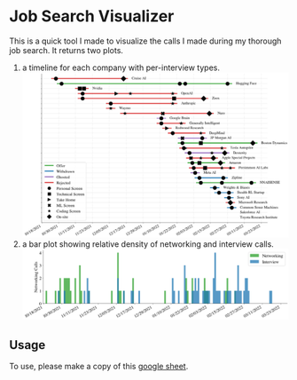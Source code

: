 
# Job Search Visualizer

This is a quick tool I made to visualize the calls I made during my thorough job search.
It returns two plots.
1. a timeline for each company with per-interview types.
![Plot of interview evolution](_assets/interviews-sorted-new.png)
2. a bar plot showing relative density of networking and interview calls.
![Plot of call density](_assets/calls.png)

## Usage
To use, please make a copy of this [google sheet](https://docs.google.com/spreadsheets/d/1ZlqblM1N8Qqkmy8EP_YSXb9cVtV4z-fKQ7nMWXMLuQc/edit?usp=sharing).

